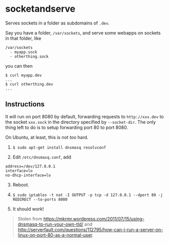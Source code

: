# socketandserve

Serves sockets in a folder as subdomains of `.dev`.

Say you have a folder, `/var/sockets`, and serve some webapps on sockets in that
folder, like

    /var/sockets
      - myapp.sock
      - otherthing.sock

you can then

    $ curl myapp.dev
    ...
    $ curl otherthing.dev
    ...


## Instructions

It will run on port 8080 by default, forwarding requests to `http://xxx.dev` to
the socket `xxx.sock` in the directory specified by `--socket-dir`. The only
thing left to do is to setup forwarding port 80 to port 8080.

On Ubuntu, at least, this is not _too_ hard.

1. `$ sudo apt-get install dnsmasq resolvconf`

2. Edit `/etc/dnsmasq.conf`, add

  ```
  address=/dev/127.0.0.1
  interface=lo
  no-dhcp-interface=lo
  ```

3. Reboot.

4. `$ sudo iptables -t nat -I OUTPUT -p tcp -d 127.0.0.1 --dport 80 -j REDIRECT --to-ports 8080`

5. It should work!

> Stolen from
> <https://mkrmr.wordpress.com/2011/07/15/using-dnsmasq-to-run-your-own-tld/>
> and
> <http://serverfault.com/questions/112795/how-can-i-run-a-server-on-linux-on-port-80-as-a-normal-user>.
